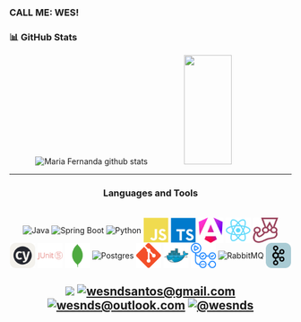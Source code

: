 ### **CALL ME: WES!**

### 📊 GitHub Stats

<div align="center">  
  <img width="49%" height="195px" src="https://github-readme-stats.vercel.app/api?username=wesnds&show_icons=true&count_private=true&hide_border=true&title_color=6D9CE8&icon_color=6D9CE8&text_color=32AD7F&bg_color=1A1B27" alt="Maria Fernanda github stats" /> 
  <img width="41%" height="195px" src="https://github-readme-stats.vercel.app/api/top-langs/?username=wesnds&layout=compact&hide_border=true&title_color=6D9CE8&text_color=32AD7F&bg_color=1A1B27" />
</div>

---

<h3 align="center"> Languages and Tools </h3>
<br/>
<div style="display: inline_block" align="center">
  <img align="center" alt="Java" height="45" width="45" src="https://skillicons.dev/icons?i=java">
  <img align="center" alt="Spring Boot" height ="45" width="45" src="https://skillicons.dev/icons?i=spring">
  <img align="center" alt="Python" height ="45" width="45" src="https://cdn.jsdelivr.net/gh/devicons/devicon@latest/icons/python/python-original.svg" />
  <img align="center" alt="JavaScipt" height="45" width="45" src="https://raw.githubusercontent.com/devicons/devicon/master/icons/javascript/javascript-plain.svg">
  <img align="center" alt="Typescript" height="45" width="45" src="https://raw.githubusercontent.com/devicons/devicon/master/icons/typescript/typescript-original.svg">
  <img align="center" alt="Angular" height="45" width="45" src="https://raw.githubusercontent.com/devicons/devicon/master/icons/angular/angular-original.svg">
  <img align="center" alt="React" height="45" width="45" src="https://raw.githubusercontent.com/devicons/devicon/master/icons/react/react-original.svg">
  <img align="center" alt="Jest" height ="45" width="45" src="https://raw.githubusercontent.com/devicons/devicon/master/icons/jest/jest-plain.svg">
  <img align="center" alt="Cypress" height ="45" width="45" src="https://raw.githubusercontent.com/tandpfun/skill-icons/main/icons/Cypress-Light.svg">
  <img align="center" alt="JUnit" height ="45" width="45" src="https://raw.githubusercontent.com/devicons/devicon/refs/heads/master/icons/junit/junit-line-wordmark.svg">
  <img align="center" alt="MongoDB" height ="45" width="45" src="https://raw.githubusercontent.com/devicons/devicon/master/icons/mongodb/mongodb-plain.svg">
  <img align="center" alt="Postgres" height ="45" width="45" src="https://skillicons.dev/icons?i=postgres">
  <img align="center" alt="GIT" height="45" width="45" src="https://raw.githubusercontent.com/devicons/devicon/master/icons/git/git-original.svg">
  <img align="center" alt="Docker" height ="45" width="45" src="https://raw.githubusercontent.com/devicons/devicon/master/icons/docker/docker-original.svg">
  <img align="center" alt="Github Actions" height ="45" width="45" src="https://raw.githubusercontent.com/devicons/devicon/refs/heads/master/icons/githubactions/githubactions-plain.svg">
  <img align="center" alt="RabbitMQ" height ="45" width="45" src="https://cdn.jsdelivr.net/gh/devicons/devicon@latest/icons/rabbitmq/rabbitmq-original.svg">
  <img align="center" alt="Kafka" height ="45" width="45" src="https://raw.githubusercontent.com/tandpfun/skill-icons/refs/heads/main/icons/Kafka.svg">
</div>

<h2><h2/>
<div align = "center"> 
 <a href="https://www.linkedin.com/in/weslleynds/" title="linkedin"target="_blank"><img src="https://img.shields.io/badge/-LinkedIn-%245077B5?style=for-the-badge&logo=linkedin&logoColor=white" target="_blank"></a> 
 <a href = "mailto:wesndsantos@gmail.com"><img src="https://img.shields.io/badge/Gmail-D14836?style=for-the-badge&logo=gmail&logoColor=white" title="wesndsantos@gmail.com" target="_blank"></a>
 <a href = "mailto:wesnds@outlook.com"><img src="https://img.shields.io/badge/Microsoft_Outlook-0078D4?style=for-the-badge&logo=microsoft-outlook&logoColor=white" title="wesnds@outlook.com" target=" target="_blank"></a>
 <a href="https://instagram.com/wesnds" target="_blank"><img src="https://img.shields.io/badge/Instagram-E4405F?style=for-the-badge&logo=instagram&logoColor=white" title="@wesnds" target="_blank"></a>
</div>
    
